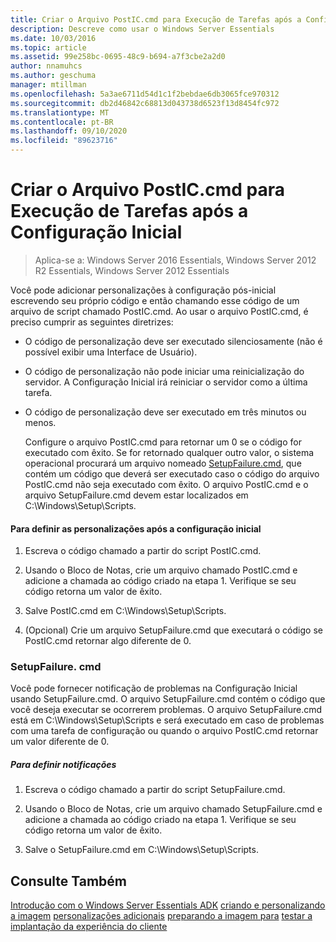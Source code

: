 ```yaml
---
title: Criar o Arquivo PostIC.cmd para Execução de Tarefas após a Configuração Inicial
description: Descreve como usar o Windows Server Essentials
ms.date: 10/03/2016
ms.topic: article
ms.assetid: 99e258bc-0695-48c9-b694-a7f3cbe2a2d0
author: nnamuhcs
ms.author: geschuma
manager: mtillman
ms.openlocfilehash: 5a3ae6711d54d1c1f2bebdae6db3065fce970312
ms.sourcegitcommit: db2d46842c68813d043738d6523f13d8454fc972
ms.translationtype: MT
ms.contentlocale: pt-BR
ms.lasthandoff: 09/10/2020
ms.locfileid: "89623716"
---
```

# <a name="create-the-posticcmd-file-for-running-post-initial-configuration-tasks"></a>Criar o Arquivo PostIC.cmd para Execução de Tarefas após a Configuração Inicial

>Aplica-se a: Windows Server 2016 Essentials, Windows Server 2012 R2 Essentials, Windows Server 2012 Essentials

Você pode adicionar personalizações à configuração pós-inicial escrevendo seu próprio código e então chamando esse código de um arquivo de script chamado PostIC.cmd. Ao usar o arquivo PostIC.cmd, é preciso cumprir as seguintes diretrizes:

- O código de personalização deve ser executado silenciosamente (não é possível exibir uma Interface de Usuário).

- O código de personalização não pode iniciar uma reinicialização do servidor. A Configuração Inicial irá reiniciar o servidor como a última tarefa.

- O código de personalização deve ser executado em três minutos ou menos.

  Configure o arquivo PostIC.cmd para retornar um 0 se o código for executado com êxito. Se for retornado qualquer outro valor, o sistema operacional procurará um arquivo nomeado [SetupFailure.cmd](Create-the-PostIC.cmd-File-for-Running-Post-Initial-Configuration-Tasks.md#BKMK_SetupFailure), que contém um código que deverá ser executado caso o código do arquivo PostIC.cmd não seja executado com êxito. O arquivo PostIC.cmd e o arquivo SetupFailure.cmd devem estar localizados em C:\Windows\Setup\Scripts.

#### <a name="to-define-post-initial-configuration-customizations"></a>Para definir as personalizações após a configuração inicial

1.  Escreva o código chamado a partir do script PostIC.cmd.

2.  Usando o Bloco de Notas, crie um arquivo chamado PostIC.cmd e adicione a chamada ao código criado na etapa 1. Verifique se seu código retorna um valor de êxito.

3.  Salve PostIC.cmd em C:\Windows\Setup\Scripts.

4.  (Opcional) Crie um arquivo SetupFailure.cmd que executará o código se PostIC.cmd retornar algo diferente de 0.

###  <a name="setupfailurecmd"></a><a name="BKMK_SetupFailure"></a> SetupFailure. cmd
 Você pode fornecer notificação de problemas na Configuração Inicial usando SetupFailure.cmd. O arquivo SetupFailure.cmd contém o código que você deseja executar se ocorrerem problemas. O arquivo SetupFailure.cmd está em C:\Windows\Setup\Scripts e será executado em caso de problemas com uma tarefa de configuração ou quando o arquivo PostIC.cmd retornar um valor diferente de 0.

##### <a name="to-define-notifications"></a>Para definir notificações

1.  Escreva o código chamado a partir do script SetupFailure.cmd.

2.  Usando o Bloco de Notas, crie um arquivo chamado SetupFailure.cmd e adicione a chamada ao código criado na etapa 1. Verifique se seu código retorna um valor de êxito.

3.  Salve o SetupFailure.cmd em C:\Windows\Setup\Scripts.

## <a name="see-also"></a>Consulte Também
 [Introdução com o Windows Server Essentials ADK](Getting-Started-with-the-Windows-Server-Essentials-ADK.md) [criando e personalizando a imagem](Creating-and-Customizing-the-Image.md) [personalizações adicionais](Additional-Customizations.md) [preparando a imagem para](Preparing-the-Image-for-Deployment.md) [testar a implantação da experiência do cliente](Testing-the-Customer-Experience.md)